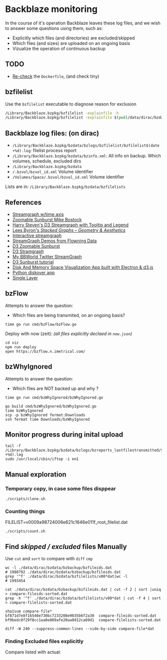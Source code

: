 # Backblaze monitoring

In the course of it's operation Backblaze leaves these log files, and we wish to answer some questions using them; such as:

- Explicitly which files (and directories) are excluded/skipped
- Which files (and sizes) are uploaded on an ongoing basis
- Vizualize the operation of continuous backup

## TODO

- [Re-check](https://weberc2.bitbucket.io/posts/golang-docker-scratch-app.html) the `Dockerfile`, (and check tiny)

## bzfilelist

Use the `bzfilelist` executable to diagnose reason for exclusion

```bash
/Library/Backblaze.bzpkg/bzfilelist -explainfile -h
/Library/Backblaze.bzpkg/bzfilelist -explainfile $(pwd)/data/dirac/bzdata/bzlogs/bzreports_eventlog/10.log coco.txt
```

## Backblaze log files: (on dirac)

- `/Library/Backblaze.bzpkg/bzdata/bzlogs/bzfilelist/bzfilelist$(date +%d).log`: filelist process report
- `/Library/Backblaze.bzpkg/bzdata/bzinfo.xml`: All info on backup. Which volumes, schedule, excluded dirs
- `/Library/Backblaze.bzpkg/bzdata`
- `/.bzvol/bzvol_id.xml` Volume identifier
- `/Volumes/Space/.bzvol/bzvol_id.xml` Volume identifier

Lists are in: `/Library/Backblaze.bzpkg/bzdata/bzfilelists`

## References

- [Streamgraph w/time axis](https://beta.observablehq.com/@mbostock/d3-streamgraph)
- [Zoomable Sunburst Mike Bostock](https://beta.observablehq.com/@mbostock/d3-zoomable-sunburst)
- [Harry Steven's D3 Streamgraph with Tooltip and Legend](https://bl.ocks.org/HarryStevens/c893c7b441298b36f4568bc09df71a1e)
- [Lees Byron's _Stacked Graphs – Geometry & Aesthetics_](https://leebyron.com/streamgraph/)
- [Interactive streamgraph](http://bl.ocks.org/WillTurman/4631136)
- [StreamGraph Demos from Flowning Data](https://flowingdata.com/tag/streamgraph/)
- [D3 Zoomable Sunburst](https://bl.ocks.org/mbostock/4348373)
- [D3 Stramgraph](https://beta.observablehq.com/@mbostock/streamgraph-transitions)
- [My BBWorld Twitter StreamGraph](https://github.com/daneroo/socialbuzz)
- [D3 Sunburst tutorial](https://bl.ocks.org/denjn5/e1cdbbe586ac31747b4a304f8f86efa5)
- [Disk And Memory Space Visualization App built with Electron & d3.js](https://github.com/zz85/space-radar)
- [Python diskover app](https://github.com/shirosaidev/diskover)
- [Single Layer](https://github.com/kratsg/uct3_diskspace)

## bzFlow

Attempts to answer the question:

- Which files are being transmited, on an ongoing basis?

```
time go run cmd/bzFlow/bzFlow.go
```

Deploy with now (zeit):
_(all files explicitly declaed in `now.json`)_

```
cd viz
npm run deploy
open https://bzflow.n.imetrical.com/
```

## bzWhyIgnored

Attempts to answer the question:

- Which files are NOT backed up and why ?

```
time go run cmd/bzWhyIgnored/bzWhyIgnored.go

go build cmd/bzWhyIgnored/bzWhyIgnored.go
time bzWhyIgnored
scp -p bzWhyIgnored fermat:Downloads
ssh fermat time Downloads/bzWhyIgnored
```

## Monitor progress during inital upload

```
tail -f /Library/Backblaze.bzpkg/bzdata/bzlogs/bzreports_lastfilestransmitted/$(date +%d).log
sudo /usr/local/sbin/iftop -i en1
```

## Manual exploration

### Temporary copy, in case some files disppear

```
./scripts/clone.sh
```

### Counting things

FILELIST=v0009a98724006e621c1646e011f_root_filelist.dat

```
./scripts/count.sh
```

## Find _skipped / excluded_ files Manually

Use `cut` and `sort` to compare with `diff` `cmp`

```
wc -l ./data/dirac/bzdata/bzbackup/bzfileids.dat
# 1988792 ./data/dirac/bzdata/bzbackup/bzfileids.dat
grep '^f' ./data/dirac/bzdata/bzfilelists/v00*dat|wc -l
# 1993454

cat ./data/dirac/bzdata/bzbackup/bzfileids.dat | cut -f 2 | sort |uniq > compare-fileids-sorted.dat
grep -h '^f' ./data/dirac/bzdata/bzfilelists/v00*dat | cut -f 4 | sort > compare-filelists-sorted.dat

sha1sum compare-file*
bf871d7e8f16540e730bc7233208e9035b6f2a30  compare-fileids-sorted.dat
bf9bedc8f29f8cc1aa0e889afe20aa0d12ca69d1  compare-filelists-sorted.dat

diff -W 240 --suppress-common-lines --side-by-side compare-file*dat
```

### Finding Excluded files explicitly

Compare listed with actual:

```

```
